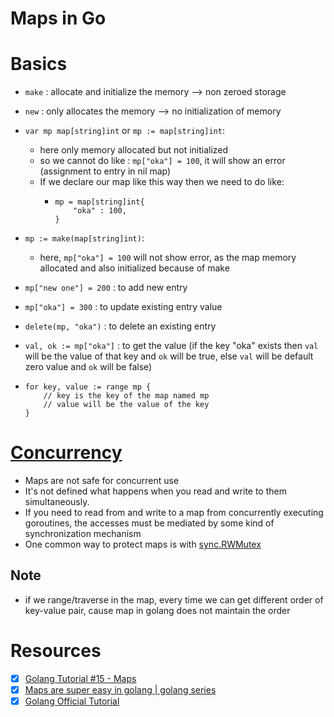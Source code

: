 # Maps in Go

# Basics

- `make` : allocate and initialize the memory --> non zeroed storage
- `new` : only allocates the memory --> no initialization of memory
- `var mp map[string]int` or `mp := map[string]int`: 
    - here only memory allocated but not initialized
    - so we cannot do like :  `mp["oka"] = 100`, it will show an error (assignment to entry in nil map)
    - If we declare our map like this way then we need to do like:
        - ```
          mp = map[string]int{
              "oka" : 100,
          }
          ```
- `mp := make(map[string]int)`:
    - here, `mp["oka"] = 100` will not show error, as the map memory allocated and also initialized because of make

- `mp["new one"] = 200` : to add new entry
- `mp["oka"] = 300` : to update existing entry value
- `delete(mp, "oka")` : to delete an existing entry
- `val, ok := mp["oka"]` : to get the value (if the key "oka" exists then `val` will be the value of that key and `ok` will be true, else `val` will be default zero value and `ok` will be false)
- ```
  for key, value := range mp {
      // key is the key of the map named mp
      // value will be the value of the key
  }
  ```

# [Concurrency](https://blog.golang.org/maps#TOC_6.)
- Maps are not safe for concurrent use
- It's not defined what happens when you read and write to them simultaneously. 
- If you need to read from and write to a map from concurrently executing goroutines, the accesses must be mediated by some kind of synchronization mechanism
- One common way to protect maps is with [sync.RWMutex]()


## Note
- if we range/traverse in the map, every time we can get different order of key-value pair, cause map in golang does not maintain the order


# Resources
- [x] [Golang Tutorial #15 - Maps](https://www.youtube.com/watch?v=yJE2RC37BF4)
- [x] [Maps are super easy in golang | golang series](https://www.youtube.com/watch?v=p4LS3UdgJA4)
- [x] [Golang Official Tutorial](https://blog.golang.org/maps)